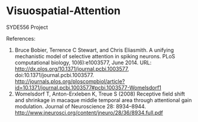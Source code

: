 # Visuospatial-Attention
SYDE556 Project

References:
1. Bruce Bobier, Terrence C Stewart, and Chris Eliasmith. A unifying mechanistic model of selective attention in spiking neurons. PLoS computational biology, 10(6):e1003577, June 2014. URL: http://dx.plos.org/10.1371/journal.pcbi.1003577, doi:10.1371/journal.pcbi.1003577.
http://journals.plos.org/ploscompbiol/article?id=10.1371/journal.pcbi.1003577#pcbi.1003577-Womelsdorf1 
2. Womelsdorf T, Anton-Erxleben K, Treue S (2008) Receptive field shift and shrinkage in macaque middle temporal area through attentional gain modulation. Journal of Neuroscience 28: 8934–8944.
http://www.jneurosci.org/content/jneuro/28/36/8934.full.pdf 
